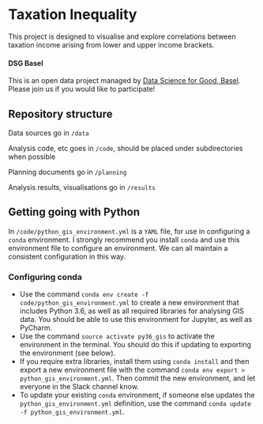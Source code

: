 # Taxation Inequality
This project is designed to visualise and explore correlations between taxation income arising from lower and upper income brackets.

#### DSG Basel
This is an open data project managed by [Data Science for Good, Basel](http://bit.ly/DSGBasel). Please join us if you would like to participate!

## Repository structure
Data sources go in `/data`

Analysis code, etc goes in `/code`, should be placed under subdirectories when possible

Planning documents go in `/planning`

Analysis results, visualisations go in `/results`

## Getting going with Python
In `/code/python_gis_environment.yml` is a `YAML` file, for use in configuring a `conda` environment. I strongly recommend you install `conda` and use this environment file to configure an environment. We can all maintain a consistent configuration in this way.

### Configuring conda
* Use the command `conda env create -f code/python_gis_environment.yml` to create a new environment that includes Python 3.6, as well as all required libraries for analysing GIS data. You should be able to use this environment for Jupyter, as well as PyCharm.
* Use the command `source activate py36_gis` to activate the environment in the terminal. You should do this if updating to exporting the environment (see below).
* If you require extra libraries, install them using `conda install` and then export a new environment file with the command `conda env export > python_gis_environment.yml`. Then commit the new environment, and let everyone in the Slack channel know.
* To update your existing `conda` environment, if someone else updates the `python_gis_environment.yml` definition, use the command `conda update -f python_gis_environment.yml`.
